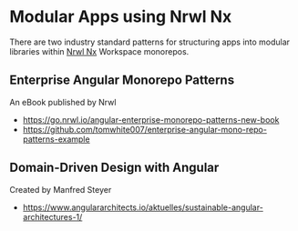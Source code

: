 # Modular Apps using Nrwl Nx

There are two industry standard patterns for structuring apps into modular libraries within [Nrwl Nx](https://nx.dev/) Workspace monorepos.

## Enterprise Angular Monorepo Patterns

An eBook published by Nrwl

- https://go.nrwl.io/angular-enterprise-monorepo-patterns-new-book
- https://github.com/tomwhite007/enterprise-angular-mono-repo-patterns-example

## Domain-Driven Design with Angular

Created by Manfred Steyer

- https://www.angulararchitects.io/aktuelles/sustainable-angular-architectures-1/
